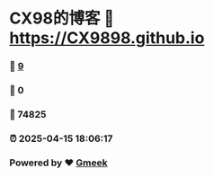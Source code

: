 # CX98的博客 :link: https://CX9898.github.io 
### :page_facing_up: [9](https://CX9898.github.io/tag.html) 
### :speech_balloon: 0 
### :hibiscus: 74825 
### :alarm_clock: 2025-04-15 18:06:17 
### Powered by :heart: [Gmeek](https://github.com/Meekdai/Gmeek)

